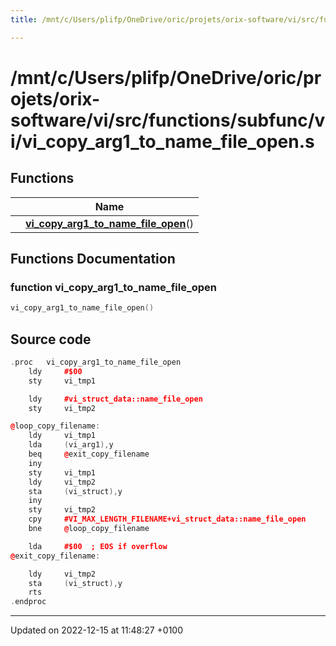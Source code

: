 ```yaml
---
title: /mnt/c/Users/plifp/OneDrive/oric/projets/orix-software/vi/src/functions/subfunc/vi/vi_copy_arg1_to_name_file_open.s

---
```


# /mnt/c/Users/plifp/OneDrive/oric/projets/orix-software/vi/src/functions/subfunc/vi/vi_copy_arg1_to_name_file_open.s



## Functions

|                | Name           |
| -------------- | -------------- |
| | **[vi_copy_arg1_to_name_file_open](Files/vi__copy__arg1__to__name__file__open_8s.md#function-vi-copy-arg1-to-name-file-open)**() |


## Functions Documentation

### function vi_copy_arg1_to_name_file_open

```cpp
vi_copy_arg1_to_name_file_open()
```




## Source code

```cpp
.proc   vi_copy_arg1_to_name_file_open
    ldy     #$00
    sty     vi_tmp1

    ldy     #vi_struct_data::name_file_open
    sty     vi_tmp2

@loop_copy_filename:
    ldy     vi_tmp1
    lda     (vi_arg1),y
    beq     @exit_copy_filename
    iny
    sty     vi_tmp1
    ldy     vi_tmp2
    sta     (vi_struct),y
    iny
    sty     vi_tmp2
    cpy     #VI_MAX_LENGTH_FILENAME+vi_struct_data::name_file_open
    bne     @loop_copy_filename

    lda     #$00  ; EOS if overflow
@exit_copy_filename:

    ldy     vi_tmp2
    sta     (vi_struct),y
    rts
.endproc
```


-------------------------------

Updated on 2022-12-15 at 11:48:27 +0100
